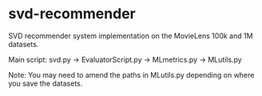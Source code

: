 # svd-recommender
SVD recommender system implementation on the MovieLens 100k and 1M datasets. 

Main script: svd.py -> EvaluatorScript.py -> MLmetrics.py
                    -> MLutils.py
  
Note: You may need to amend the paths in MLutils.py depending on where you save the datasets.

